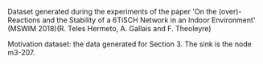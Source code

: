 
Dataset generated during the experiments of the paper 'On the (over)-Reactions and the Stability of a 6TiSCH Network in an Indoor Environment' (MSWIM 2018)(R. Teles Hermeto, A. Gallais and F. Theoleyre)

Motivation dataset: the data generated for Section 3. The sink is the node m3-207.

